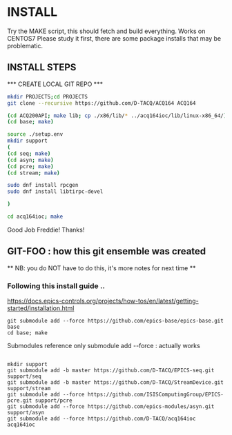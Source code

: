 # INSTALL

Try the MAKE script, this should fetch and build everything. Works on CENTOS7
Please study it first, there are some package installs that may be problematic.

## INSTALL STEPS

*** CREATE LOCAL GIT REPO ***
```bash
mkdir PROJECTS;cd PROJECTS
git clone --recursive https://github.com/D-TACQ/ACQ164 ACQ164
```

```bash
(cd ACQ200API; make lib; cp ./x86/lib/* ../acq164ioc/lib/linux-x86_64/)
(cd base; make)

source ./setup.env
mkdir support
(
(cd seq; make)
(cd asyn; make)
(cd pcre; make)
(cd stream; make)

sudo dnf install rpcgen
sudo dnf install libtirpc-devel

)

cd acq164ioc; make
```

 Good Job Freddie! Thanks!


## GIT-FOO : how this git ensemble was created

** NB: you do NOT have to do this, it's more notes for next time **

### Following this install guide .. 
https://docs.epics-controls.org/projects/how-tos/en/latest/getting-started/installation.html
```
git submodule add --force https://github.com/epics-base/epics-base.git base
cd base; make
```

Submodules reference only submodule add --force : actually works
```

mkdir support
git submodule add -b master https://github.com/D-TACQ/EPICS-seq.git support/seq
git submodule add -b master https://github.com/D-TACQ/StreamDevice.git support/stream
git submodule add --force https://github.com/ISISComputingGroup/EPICS-pcre.git support/pcre
git submodule add --force https://github.com/epics-modules/asyn.git support/asyn
git submodule add --force https://github.com/D-TACQ/acq164ioc acq164ioc
```

